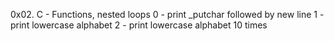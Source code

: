 0x02. C - Functions, nested loops
0 - print _putchar followed by new line
1 - print lowercase alphabet 
2 - print lowercase alphabet 10 times
